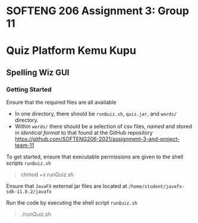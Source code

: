 # SOFTENG 206 Assignment 3: Group 11
# Quiz Platform Kemu Kupu

## Spelling Wiz GUI

### Getting Started
Ensure that the required files are all available
- In one directory, there should be `runQuiz.sh`, `quiz.jar`, and `words/` directory.
- Within `words/` there should be a selection of csv files, *named* and stored in *identical format* to that found at the GitHub repository https://github.com/SOFTENG206-2021/assignment-3-and-project-team-11

To get started, ensure that executable permissions are given to the shell scripts `runQuiz.sh`
> chmod +x runQuiz.sh

Ensure that `JavaFX` external jar files are located at `/home/student/javafx-sdk-11.0.2/javafx`

Run the code by executing the shell script `runQuiz.sh`
> ./runQuiz.sh